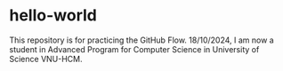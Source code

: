 # hello-world
This repository is for practicing the GitHub Flow.
18/10/2024, I am now a student in Advanced Program for Computer Science in University of Science VNU-HCM.

